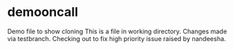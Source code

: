 # demooncall
Demo file to show cloning
This is a file in working directory.
Changes made via testbranch.
Checking out to fix high priority issue raised by nandeesha.

